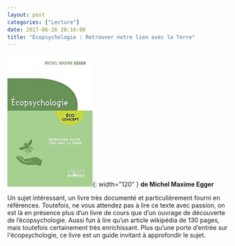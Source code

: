 ```yaml
---
layout: post
categories: ["Lecture"]
date: 2017-06-26 20:16:00
title: "Écopsychologie : Retrouver notre lien avec la Terre"
---
```


![couverture](/assets/images/couv_lecture/ecopsychologie.webp){: width="120" } **de Michel Maxime Egger**

Un sujet intéressant, un livre très documenté et particulièrement fourni
en références. Toutefois, ne vous attendez pas à lire ce texte avec
passion, on est là en présence plus d’un livre de cours que d’un
ouvrage de découverte de l’écopsychologie. Aussi fun à lire qu’un
article wikipédia de 130 pages, mais toutefois certainement très
enrichissant. Plus qu’une porte d’entrée sur l\'écopsychologie, ce
livre est un guide invitant à approfondir le sujet.


